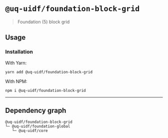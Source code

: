 # `@uq-uidf/foundation-block-grid`

> Foundation (5) block grid

## Usage

### Installation

With Yarn:
```shell
yarn add @uq-uidf/foundation-block-grid
```

With NPM:
```shell
npm i @uq-uidf/foundation-block-grid
```

---

## Dependency graph

```shell
@uq-uidf/foundation-block-grid
└─ @uq-uidf/foundation-global
   └─ @uq-uidf/core
```